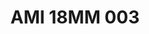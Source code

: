 ---
title: AMI 18MM 003
date: 
draft: false

# descripcion
description : Anillo de plata 925 y microcubics.

materials: Plata 925

color: 

dimensions: 18 mm diámetro

code: 05-28-1170

type: "Anillos"

categories: []

price: $8.330,00

price_eftvo: $7.080,00

# Images
# first image will be shown in the product page
images:
  # - image: "images/path_to_image"
  # La ubicacion de las imagenes es imagenes/Anillos/Anillos.Microcubic/05-28-1170-ami-18mm-003
  - image: "./images/anillos/microcubic/05-28-1170-ami-18mm-003.jpg"
---